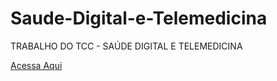 # Saude-Digital-e-Telemedicina
 TRABALHO DO TCC - SAÚDE DIGITAL E TELEMEDICINA

 <a href="https://yagosouza2301.github.io/Saude-Digital-e-Telemedicina/PRINCIPAL/index.html">Acessa Aqui</a>

